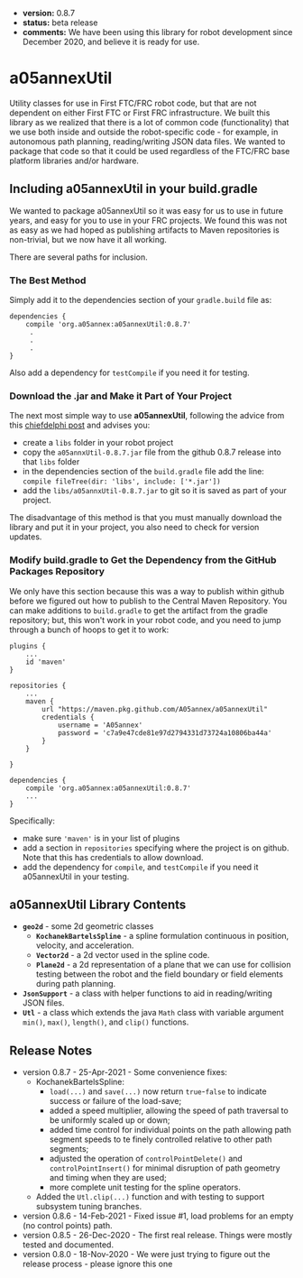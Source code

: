 * **version:** 0.8.7
* **status:** beta release
* **comments:** We have been using this library for robot development since December 2020, and
believe it is ready for use.

# a05annexUtil
Utility classes for use in First FTC/FRC robot code, but that are not dependent on either
First FTC or First FRC infrastructure. We built this library as we realized that there 
is a lot of common code (functionality) that we use both inside and outside the
robot-specific code - for example, in autonomous path planning, reading/writing JSON
data files. We wanted to package that code so that it could be
used regardless of the FTC/FRC base platform libraries and/or hardware.

## Including a05annexUtil in your build.gradle

We wanted to package a05annexUtil so it was easy for us to use in future years, and
easy for you to use in your FRC projects. We found this was not as easy as we had
hoped as publishing artifacts to Maven repositories is non-trivial, but we now have
it all working.

There are several paths for inclusion.

### The Best Method

Simply add it to the dependencies section of your `gradle.build` file as:
```
dependencies {
    compile 'org.a05annex:a05annexUtil:0.8.7'
     .
     .
     .
}
```

Also add a dependency for `testCompile` if you need it for testing.

### Download the .jar and Make it Part of Your Project

The next most simple way to use **a05annexUtil**, following the advice from this
[chiefdelphi post](https://www.chiefdelphi.com/t/adding-my-teams-library-as-a-vendor-library/339626)
and advises you:
* create a `libs` folder in your robot project
* copy the `a05annxUtil-0.8.7.jar` file from the github 0.8.7 release into that `libs` folder
* in the dependencies section of the `build.gradle` file add the line:  
  `compile fileTree(dir: 'libs', include: ['*.jar'])`
* add the `libs/a05annxUtil-0.8.7.jar` to git so it is saved as part of your project.
  
The disadvantage of this method is that you must manually download the library and
put it in your project, you also need to check for version updates.
  
### Modify build.gradle to Get the Dependency from the GitHub Packages Repository

We only have this section because this was a way to publish within github before we
figured out how to publish to the Central Maven Repository. You can make additions
to `build.gradle` to get the artifact from the gradle repository; but, this won't
work in your robot code, and you need to jump through a bunch of hoops to get it to work:

```
plugins {
    ...
    id 'maven'
}

repositories {
    ...
    maven {
        url "https://maven.pkg.github.com/A05annex/a05annexUtil"
        credentials {
            username = 'A05annex'
            password = 'c7a9e47cde81e97d2794331d73724a10806ba44a'
        }
    }

}

dependencies {
    compile 'org.a05annex:a05annexUtil:0.8.7'
    ...
}

```
Specifically:
* make sure `'maven'` is in your list of plugins
* add a section in `repositories` specifying where the project is on github. Note
  that this has credentials to allow download.
* add the dependency for `compile`, and `testCompile` if you need it a05annexUtil
  in your testing.

## a05annexUtil Library Contents

* **`geo2d`** - some 2d geometric classes
  * **`KochanekBartelsSpline`** - a spline formulation continuous in position, velocity, and
    acceleration.
  * **`Vector2d`** - a 2d vector used in the spline code.
  * **`Plane2d`** - a 2d representation of a plane that we can use for collision testing between the robot
    and the field boundary or field elements during path planning.
* **`JsonSupport`** - a class with helper functions to aid in reading/writing JSON files.
* **`Utl`** - a class which extends the java `Math` class with variable argument `min()`, `max()`,
  `length()`, and `clip()` functions.
  
## Release Notes

* version 0.8.7 - 25-Apr-2021 - Some convenience fixes:
  * KochanekBartelsSpline:
    * `load(...)` and `save(...)` now return `true`-`false` to indicate success or
      failure of the load-save;
    * added a speed multiplier, allowing the speed of path traversal to be uniformly scaled up or down;
    * added time control for individual points on the path allowing path segment speeds to te
      finely controlled relative to other path segments;
    * adjusted the operation of `controlPointDelete()` and `controlPointInsert()` for minimal disruption of
      path geometry and timing when they are used;
    * more complete unit testing for the spline operators.
  * Added the `Utl.clip(...)` function and with testing to support subsystem tuning branches.
* version 0.8.6 - 14-Feb-2021 - Fixed issue #1, load problems for an empty (no control points) path.
* version 0.8.5 - 26-Dec-2020 - The first real release. Things were mostly tested and documented.
* version 0.8.0 - 18-Nov-2020 - We were just trying to figure out the release process - please ignore this one

    

